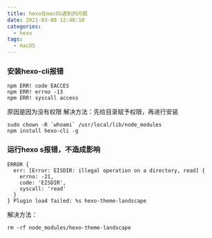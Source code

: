 ```yaml
---
title: hexo在macOS遇到的问题
date: 2021-03-08 12:40:10
categories:
  - hexo
tags:
  - macOS
---
```


### 安装hexo-cli报错

```
npm ERR! code EACCES
npm ERR! errno -13
npm ERR! syscall access
```

<!-- more -->

原因是因为没有权限
解决方法：先给目录赋予权限，再进行安装

```
sudo chown -R `whoami` /usr/local/lib/node_modules
npm install hexo-cli -g
```

### 运行hexo s报错，不造成影响

```
ERROR {
  err: [Error: EISDIR: illegal operation on a directory, read] {
    errno: -21,
    code: 'EISDIR',
    syscall: 'read'
  }
} Plugin load failed: %s hexo-theme-landscape
```

解决方法：

```
rm -rf node_modules/hexo-theme-landscape
```